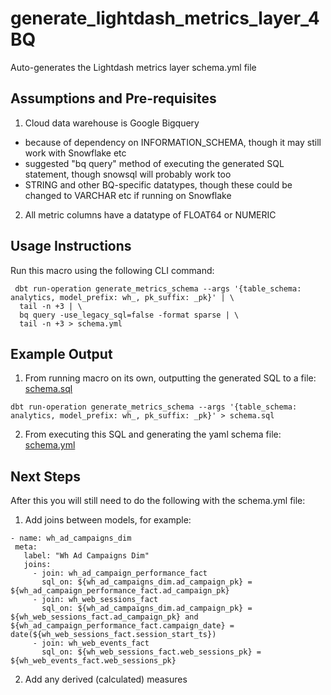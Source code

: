 # generate_lightdash_metrics_layer_4BQ

Auto-generates the Lightdash metrics layer schema.yml file

## Assumptions and Pre-requisites

1. Cloud data warehouse is Google Bigquery
- because of dependency on INFORMATION_SCHEMA, though it may still work with Snowflake etc
- suggested "bq query" method of executing the generated SQL statement, though snowsql will probably work too
- STRING and other BQ-specific datatypes, though these could be changed to VARCHAR etc if running on Snowflake
2. All metric columns have a datatype of FLOAT64 or NUMERIC

## Usage Instructions

Run this macro using the following CLI command:

```
 dbt run-operation generate_metrics_schema --args '{table_schema: analytics, model_prefix: wh_, pk_suffix: _pk}' | \
  tail -n +3 | \
  bq query -use_legacy_sql=false -format sparse | \
  tail -n +3 > schema.yml
 ```

 ## Example Output

 1. From running macro on its own, outputting the generated SQL to a file: [schema.sql](https://github.com/rittmananalytics/generate_lightdash_metrics_layer_4BQ/blob/main/example_output/schema.sql)

 ```
 dbt run-operation generate_metrics_schema --args '{table_schema: analytics, model_prefix: wh_, pk_suffix: _pk}' > schema.sql
 ```

 2. From executing this SQL and generating the yaml schema file: [schema.yml](https://github.com/rittmananalytics/generate_lightdash_metrics_layer_4BQ/blob/main/example_output/schema.yml)

 ## Next Steps

 After this you will still need to do the following with the schema.yml file:

 1. Add joins between models, for example:

 ```
 - name: wh_ad_campaigns_dim
  meta:
    label: "Wh Ad Campaigns Dim"
    joins:
      - join: wh_ad_campaign_performance_fact
        sql_on: ${wh_ad_campaigns_dim.ad_campaign_pk} = ${wh_ad_campaign_performance_fact.ad_campaign_pk}
      - join: wh_web_sessions_fact
        sql_on: ${wh_ad_campaigns_dim.ad_campaign_pk} = ${wh_web_sessions_fact.ad_campaign_pk} and ${wh_ad_campaign_performance_fact.campaign_date} = date(${wh_web_sessions_fact.session_start_ts})
      - join: wh_web_events_fact
        sql_on: ${wh_web_sessions_fact.web_sessions_pk} = ${wh_web_events_fact.web_sessions_pk}
```

2. Add any derived (calculated) measures
